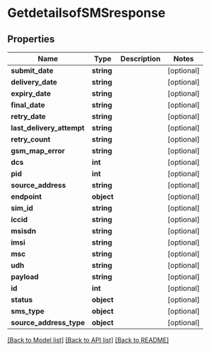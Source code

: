 # GetdetailsofSMSresponse

## Properties
Name | Type | Description | Notes
------------ | ------------- | ------------- | -------------
**submit_date** | **string** |  | [optional] 
**delivery_date** | **string** |  | [optional] 
**expiry_date** | **string** |  | [optional] 
**final_date** | **string** |  | [optional] 
**retry_date** | **string** |  | [optional] 
**last_delivery_attempt** | **string** |  | [optional] 
**retry_count** | **string** |  | [optional] 
**gsm_map_error** | **string** |  | [optional] 
**dcs** | **int** |  | [optional] 
**pid** | **int** |  | [optional] 
**source_address** | **string** |  | [optional] 
**endpoint** | **object** |  | [optional] 
**sim_id** | **string** |  | [optional] 
**iccid** | **string** |  | [optional] 
**msisdn** | **string** |  | [optional] 
**imsi** | **string** |  | [optional] 
**msc** | **string** |  | [optional] 
**udh** | **string** |  | [optional] 
**payload** | **string** |  | [optional] 
**id** | **int** |  | [optional] 
**status** | **object** |  | [optional] 
**sms_type** | **object** |  | [optional] 
**source_address_type** | **object** |  | [optional] 

[[Back to Model list]](../../README.md#documentation-for-models) [[Back to API list]](../../README.md#documentation-for-api-endpoints) [[Back to README]](../../README.md)

